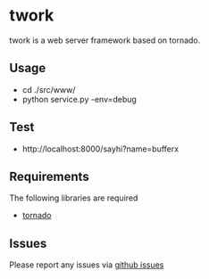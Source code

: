 twork
==========

twork is a web server framework based on tornado.

Usage
------------
* cd ./src/www/
* python service.py -env=debug

Test
------------
* http://localhost:8000/sayhi?name=bufferx

Requirements
------------
The following libraries are required

* [tornado](http://github.com/facebook/tornado)

Issues
------

Please report any issues via [github issues](https://github.com/bufferx/twork/issues)
